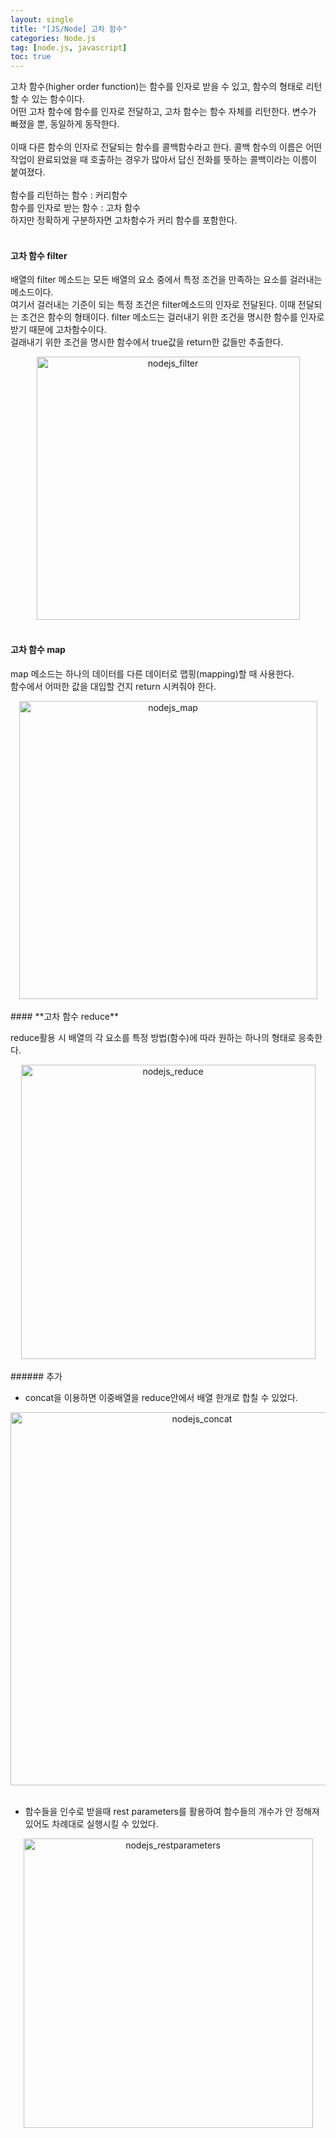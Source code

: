 ```yaml
---
layout: single
title: "[JS/Node] 고차 함수"
categories: Node.js
tag: [node.js, javascript]
toc: true
---
```


고차 함수(higher order function)는 함수를 인자로 받을 수 있고, 함수의 형태로 리턴할 수 있는 함수이다.<br>
어떤 고차 함수에 함수를 인자로 전달하고, 고차 함수는 함수 자체를 리턴한다. 변수가 빠졌을 뿐, 동일하게 동작한다.<br>
<br>
이때 다른 함수의 인자로 전달되는 함수를 콜백함수라고 한다. 콜백 함수의 이름은 어떤 작업이 완료되었을 때 호출하는 경우가 많아서 답신 전화를 뜻하는 콜백이라는 이름이 붙여졌다.<br>
<br>
함수를 리턴하는 함수 : 커리함수<br>
함수를 인자로 받는 함수 : 고차 함수<br>
하지만 정확하게 구분하자면 고차함수가 커리 함수를 포함한다.<br>
<br>

#### **고차 함수 filter**

배열의 filter 메소드는 모든 배열의 요소 중에서 특정 조건을 만족하는 요소를 걸러내는 메소드이다.<br>
여기서 걸러내는 기준이 되는 특정 조건은 filter메소드의 인자로 전달된다. 이때 전달되는 조건은 함수의 형태이다. filter 메소드는 걸러내기 위한 조건을 명시한 함수를 인자로 받기 때문에 고차함수이다.<br>
걸래내기 위한 조건을 명시한 함수에서 true값을 return한 값들만 추출한다.<br>

<center><img width="421" alt="nodejs_filter" src="https://user-images.githubusercontent.com/72719325/178777310-5e0dbc3b-2fd0-46fe-a536-fb01d8490be5.png"></center><br>

#### **고차 함수 map**

map 메소드는 하나의 데이터를 다른 데이터로 맵핑(mapping)할 때 사용한다.<br>
함수에서 어떠한 값을 대입할 건지 return 시켜줘야 한다.<br>

<center>
<img width="477" alt="nodejs_map" src="https://user-images.githubusercontent.com/72719325/178777313-5b081d29-90ba-45c5-8633-d32d65b47055.png"></center><br>
#### **고차 함수 reduce**

reduce활용  시 배열의 각 요소를 특정 방법(함수)에 따라 원하는 하나의 형태로 응축한다.<br>

<center>
<img width="471" alt="nodejs_reduce" src="https://user-images.githubusercontent.com/72719325/178777318-bde1c31b-1c67-4014-b47a-8e7848e0dcde.png"></center><br>
###### 추가

- concat을 이용하면 이중배열을 reduce안에서 배열 한개로 합칠 수 있었다.<br>
<center>
<img width="597" alt="nodejs_concat" src="https://user-images.githubusercontent.com/72719325/178777291-bbf277a6-4913-4f9f-9034-f09dbc79936a.png"></center><br>

- 함수들을 인수로 받을때 rest parameters를 활용하여 함수들의 개수가 안 정해져 있어도 차례대로 실행시킬 수 있었다.<br>
<center>
<img width="463" alt="nodejs_restparameters" src="https://user-images.githubusercontent.com/72719325/178777322-23a864a5-32ac-4e34-98ee-8df9b4f314ab.png"></center><br>
 